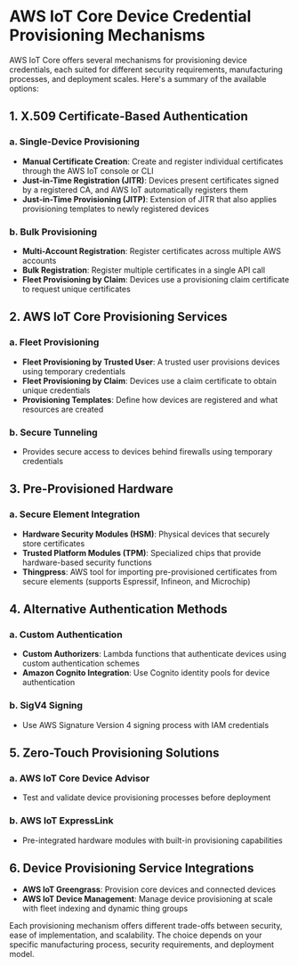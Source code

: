 # AWS IoT Core Device Credential Provisioning Mechanisms

AWS IoT Core offers several mechanisms for provisioning device credentials, each suited for different security requirements, manufacturing processes, and deployment scales. Here's a summary of the available options:

## 1. X.509 Certificate-Based Authentication

### a. Single-Device Provisioning
- **Manual Certificate Creation**: Create and register individual certificates through the AWS IoT console or CLI
- **Just-in-Time Registration (JITR)**: Devices present certificates signed by a registered CA, and AWS IoT automatically registers them
- **Just-in-Time Provisioning (JITP)**: Extension of JITR that also applies provisioning templates to newly registered devices

### b. Bulk Provisioning
- **Multi-Account Registration**: Register certificates across multiple AWS accounts
- **Bulk Registration**: Register multiple certificates in a single API call
- **Fleet Provisioning by Claim**: Devices use a provisioning claim certificate to request unique certificates

## 2. AWS IoT Core Provisioning Services

### a. Fleet Provisioning
- **Fleet Provisioning by Trusted User**: A trusted user provisions devices using temporary credentials
- **Fleet Provisioning by Claim**: Devices use a claim certificate to obtain unique credentials
- **Provisioning Templates**: Define how devices are registered and what resources are created

### b. Secure Tunneling
- Provides secure access to devices behind firewalls using temporary credentials

## 3. Pre-Provisioned Hardware

### a. Secure Element Integration
- **Hardware Security Modules (HSM)**: Physical devices that securely store certificates
- **Trusted Platform Modules (TPM)**: Specialized chips that provide hardware-based security functions
- **Thingpress**: AWS tool for importing pre-provisioned certificates from secure elements (supports Espressif, Infineon, and Microchip)

## 4. Alternative Authentication Methods

### a. Custom Authentication
- **Custom Authorizers**: Lambda functions that authenticate devices using custom authentication schemes
- **Amazon Cognito Integration**: Use Cognito identity pools for device authentication

### b. SigV4 Signing
- Use AWS Signature Version 4 signing process with IAM credentials

## 5. Zero-Touch Provisioning Solutions

### a. AWS IoT Core Device Advisor
- Test and validate device provisioning processes before deployment

### b. AWS IoT ExpressLink
- Pre-integrated hardware modules with built-in provisioning capabilities

## 6. Device Provisioning Service Integrations

- **AWS IoT Greengrass**: Provision core devices and connected devices
- **AWS IoT Device Management**: Manage device provisioning at scale with fleet indexing and dynamic thing groups

Each provisioning mechanism offers different trade-offs between security, ease of implementation, and scalability. The choice depends on your specific manufacturing process, security requirements, and deployment model.
